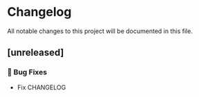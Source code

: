 # Changelog

All notable changes to this project will be documented in this file.

## [unreleased]

### 🐛 Bug Fixes

- Fix CHANGELOG

<!-- generated by git-cliff -->
